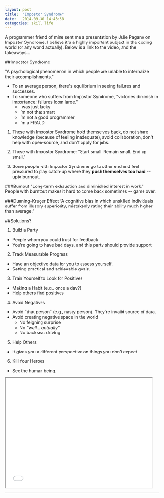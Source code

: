```yaml
---
layout: post
title:  "Impostor Syndrome"
date:   2014-09-30 14:43:58
categories: skill life
---
```


A programmer friend of mine sent me a presentation by  Julie Pagano on Impostor Syndrome.  I believe it's a highly important subject in the coding world (or any world actually).  Below is a link to the video, and the takeaways...



##Impostor Syndrome

"A psychological phenomenon in  which people are unable to internalize their accomplishments."

* To an average person, there's equilibrium in seeing failures and successes.
* To someone who suffers from Impostor Syndrome, "victories diminish in importance; failures loom large."
  * I was just lucky
  * I’m not that smart
  * I’m not a good programmer
  * I’m a FRAUD


1. Those with Impostor Syndrome hold themselves back, do not share knowledge (because of feeling inadequate), avoid collaboration, don't help with open-source, and don't apply for jobs.


2. Those with Impostor Syndrome: "Start small. Remain small.  End up small."


3. Some people with Impostor Syndrome go to other end and feel pressured to play catch-up where they **push themselves too hard** -- upto burnout.  

###Burnout
"Long-term exhaustion and diminished interest in work."  People with burntout makes it hard to come back sometimes -- game over.  


###Dunning-Kruger Effect
“A cognitive bias in which unskilled individuals suffer from illusory superiority, mistakenly rating their ability much higher than average.”


##Solutions?

1. Build a Party
* People whom you could trust for feedback
* You're going to have bad days, and this party should provide support

2. Track Measurable Progress
* Have an objective data for you to assess yourself.
* Setting practical and achievable goals.

3. Train Yourself to Look for Positives
* Making a Habit (e.g., once a day?)
* Help others find positives

4. Avoid Negatives
* Avoid "that person" (e.g., nasty person).  They're invalid source of data.
* Avoid creating negative space in the world
  * No feigning surprise
  * No *"well... actually"*
  * No backseat driving

5. Help Others
* It gives you a different perspective on things you don't expect.

6. Kill Your Heroes
* See the human being.




<iframe width="480" height="360"  allowfullscreen="" class="youtube-player" src="//www.youtube.com/embed/1i8ylq4j_EY?wmode=transparent&amp;amp;autoplay=0&amp;amp;rel=0&amp;amp;showinfo=0&amp;amp;autohide=1&amp;amp;color=white&amp;amp;" type="text/html"></iframe>





---
